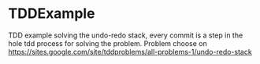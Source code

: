 TDDExample
==========

TDD example solving the undo-redo stack, every commit is a step in the hole tdd process for solving the problem. Problem choose on https://sites.google.com/site/tddproblems/all-problems-1/undo-redo-stack
